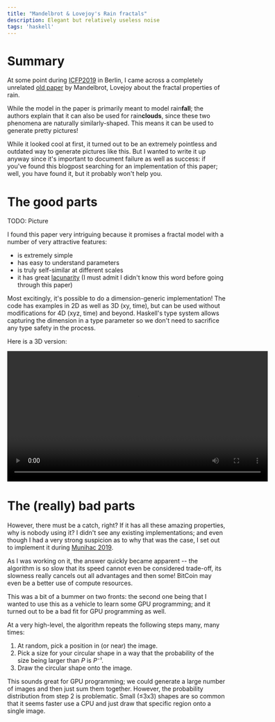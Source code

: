 ```yaml
---
title: "Mandelbrot & Lovejoy's Rain fractals"
description: Elegant but relatively useless noise
tags: 'haskell'
---
```


# Summary

At some point during [ICFP2019] in Berlin, I came across a completely unrelated
[old paper] by Mandelbrot, Lovejoy about the fractal properties of rain.

While the model in the paper is primarily meant to model rain**fall**; the
authors explain that it can also be used for rain**clouds**, since these two
phenomena are naturally similarly-shaped.  This means it can be used to generate
pretty pictures!

While it looked cool at first, it turned out to be an extremely pointless and
outdated way to generate pictures like this.  But I wanted to write it up anyway
since it's important to document failure as well as success: if you've found
this blogpost searching for an implementation of this paper; well, you have
found it, but it probably won't help you.

[ICFP2019]: https://icfp19.sigplan.org/
[old paper]: https://www.physics.mcgill.ca/~gang/eprints/eprintLovejoy/Tellus.1985.small.pdf

# The good parts

TODO: Picture

I found this paper very intriguing because it promises a fractal model with a
number of very attractive features:

 -  is extremely simple
 -  has easy to understand parameters
 -  is truly self-similar at different scales
 -  it has great [lacunarity]
    (I must admit I didn't know this word before going through this paper)

[lacunarity]: https://en.wikipedia.org/wiki/Lacunarity

Most excitingly, it's possible to do a dimension-generic implementation!  The
code has examples in 2D as well as 3D (xy, time), but can be used without
modifications for 4D (xyz, time) and beyond.  Haskell's type system allows
capturing the dimension in a type parameter so we don't need to sacrifice any
type safety in the process.

Here is a 3D version:

<video width="600" controls="true">
  <source src="/images/2020-01-02-moving-clouds.mp4" type="video/mp4">
</video>

# The (really) bad parts

However, there must be a catch, right?  If it has all these amazing properties,
why is nobody using it?  I didn't see any existing implementations; and even
though I had a very strong suspicion as to why that was the case, I set out to
implement it during [Munihac 2019].

[Munihac 2019]: https://munihac.de/2019.html

As I was working on it, the answer quickly became apparent -- the algorithm is
so slow that its speed cannot even be considered trade-off, its slowness really
cancels out all advantages and then some!  BitCoin may even be a better use of
compute resources.

This was a bit of a bummer on two fronts: the second one being that I wanted to
use this as a vehicle to learn some GPU programming; and it turned out to be a
bad fit for GPU programming as well.

At a very high-level, the algorithm repeats the following steps many, many
times:

1.  At random, pick a position in (or near) the image.
2.  Pick a size for your circular shape in a way that the probability of the
    size being larger than _P_ is _P⁻¹_.
3.  Draw the circular shape onto the image.

This sounds great for GPU programming; we could generate a large number of
images and then just sum them together.  However, the probability distribution
from step 2 is problematic.  Small (≤3x3) shapes are so common that it seems
faster use a CPU and just draw that specific region onto a single image.
